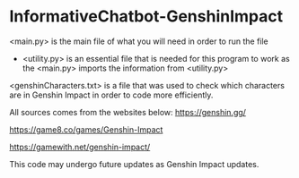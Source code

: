 # InformativeChatbot-GenshinImpact

<main.py> is the main file of what you will need in order to run the file
   - <utility.py> is an essential file that is needed for this program to work as the <main.py> imports the information from <utility.py>

<genshinCharacters.txt> is a file that was used to check which characters are in Genshin Impact in order to code more efficiently. 

All sources comes from the websites below:
https://genshin.gg/

https://game8.co/games/Genshin-Impact

https://gamewith.net/genshin-impact/

This code may undergo future updates as Genshin Impact updates.

